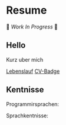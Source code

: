 # Resume

🚧 _Work In Progress_ 🚧

## Hello

Kurz uber mich



[Lebenslauf][cv]
[CV-Badge][resumebadge]


## Kentnisse

Programmirsprachen: <Badge text="c"/> <Badge text="c++"/> <Badge text="rust"/> <Badge text="go"/> <Badge text="js"/> <Badge text="python"/>

Sprachkentnisse: <Badge text="Russisch Muttersprache"/> <Badge text="Deutsch: Muttersprachniveau"/> <Badge text="Englisch gute Kenntnisse"/>  

[cv]: cv.md
[resumebadge]: resume-badge.md
[team]: https://github.com/smolkov/resume#cv
